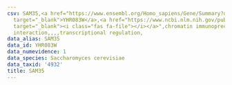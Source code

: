 ```yaml
---
csv: SAM35,<a href="https://www.ensembl.org/Homo_sapiens/Gene/Summary?db=core;g=YHR083W"
  target="_blank">YHR083W</a>,<a href="https://www.ncbi.nlm.nih.gov/pubmed/15343339"
  target="_blank"><i class="fas fa-file"></i></a>",chromatin immunoprecipitation assay,direct
  interaction,,,,transcriptional regulation,
data_alias: SAM35
data_id: YHR083W
data_numevidence: 1
data_species: Saccharomyces cerevisiae
data_taxid: '4932'
title: SAM35
---
```

